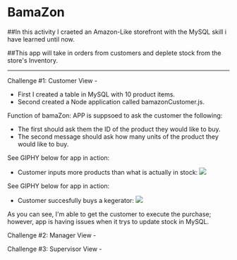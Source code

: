 # BamaZon

##In this activity I craeted an Amazon-Like storefront with the MySQL skill i have learned until now. 

##This app will take in orders from customers and deplete stock from the store's Inventory.

________________________________________________________

Challenge #1: Customer View -
* First I created a table in MySQL with 10 product items.
* Second created a Node application called bamazonCustomer.js.

Function of bamaZon:
APP is suppsoed to ask the customer the following:
* The first should ask them the ID of the product they would like to buy.
* The second message should ask how many units of the product they would like to buy.

See GIPHY below for app in action:
- Customer inputs more products than what is actually in stock:
![](1-notinstock.gif)

See GIPHY below for app in action:
- Customer succesfully buys a kegerator:
![](1-kegerator.gif)

As you can see, I'm able to get the customer to execute the purchase; however, app is having issues when it trys to update stock in MySQL. 


Challenge #2: Manager View -

Challenge #3: Supervisor View -